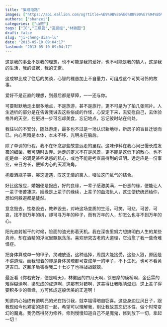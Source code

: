 ```yaml
---
title: "集成电路"
images: ["https://api.eallion.com/og?title=%E9%9B%86%E6%88%90%E7%94%B5%E8%B7%AF"]
authors: ["shanzei"]
categories: ["山贼"]
tags: ["IC","三极管","道德经","林徽因"]
draft: false
slug: "ji-cheng-dian-lu"
date: "2013-05-10 09:04:17"
lastmod: "2013-05-10 09:04:17"
---
```


这是我的事业不是我的理想，也不可能是我的爱好，也不可能是我的情人，这是我的生活，我的证据，我的无奈。

这成攀比成了往后的笑谈，心智的稚愚加上不自量力，可组成这个可笑可怜的故事。

爱好不是正直的理想，到最后都是孽障，一一还与你。

可要默默地走出很多地点，不是旅游，甚不是旅行，更不可是为了拍几张照片。人生透析的部分是在告诉我诫去这些俗成的作怪，心安定下来，去安慰自己，去体验格外的天空，在更进一步可忘却美食，忘记地点，忘记彼时站在何处。

我往以的不安分，随处游走，最多也不过是一场认识新地标，新房子的盲目迁徙而已。内心黑暗是本体，本末不移，光明永在脑后。

除了单调的行程，我不在怀念那些故意远走的里程。这味作料在我心间已慢长成发霉的细菌，我可随时丢弃。远走的定义不在是风景，更不能是这低下的散心，也不能是单一的满足某些诱惑的私心，或也不能是考查需得到的证明。远走应是一份事业，来日方长，便知内心的天涯海角。

抱着酒瓶子哭，哭这遭遇，叹这无情的离人，啜泣这门乱气的结合。

好比这报应，婚姻便是报应，好的良缘，一辈子感激美满，一份恶的缘，便能让人一辈子惨苦凄凉。姻缘是上辈子的缘续，上辈子的血海仇人，这生便统统还给你，想如何躲避都是徒然。

意念毁去，性格毁去，教养毁去，对峙这场变质的生活，可笑，可悲，可苦，可哀，找不到万年的树，却可寻万年的种子，而有万年的人，却怎么也寻不到万年的心。

阳光直射躯干的时候，脸面的油光影着天机。我在深夜里努力想搞明白人生的某些真谛，却在酒精的浮沉里飘飘荡荡。喜欢研究古老的大道理，它治愈了我一些奇难怪症。

把身体算成单一的甲子，灵魂放逐，这种选择，周围大能接受，这些人狠，原因是不讲道理，而我想着的却是身体灵魂都可变成单一的甲子，不卜生死，也可不看黄道吉日。这厢矛盾害得我二十七岁了也得战战兢兢。

最近看《你若安好，便是晴天》，林徽因的四月天啊，徐志摩的康桥啊，金岳霖的难得糊涂啊，梁思成的成道啊，这那有对错啊，这美得让我眼睛湿润，这上辈子得要积多少的善缘，方可修成这般优美的正道啊！

知道内心始终有道明亮的光在指引我，就幸福得暗自窃喜。这些身边世风日子，跟我现如今也紧密的连在一起，希望可以理解我，别让我故意忘记本性，做个时常变幻的魔鬼。我仍然得努力修养，修到慢慢知道自己不是魔鬼，修到放下一切，拿起一切！
